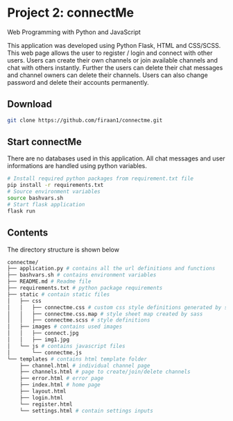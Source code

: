 # Project 2: **connectMe**

Web Programming with Python and JavaScript

This application was developed using Python Flask, HTML and CSS/SCSS.
This web page allows the user to register / login and connect with other users. Users can create their own channels or join available channels and chat with others instantly. Further the users can delete their chat messages and channel owners can delete their channels. Users can also change password and delete their accounts permanently.

## Download
``` bash
git clone https://github.com/firaan1/connectme.git
```

## Start **connectMe**
There are no databases used in this application. All chat messages and user informations are handled using python variables.
``` bash
# Install required python packages from requirement.txt file
pip install -r requirements.txt
# Source environment variables
source bashvars.sh
# Start flask application
flask run
```

## Contents
The directory structure is shown below
``` bash
connectme/
├── application.py # contains all the url definitions and functions
├── bashvars.sh # contains environment variables
├── README.md # Readme file
├── requirements.txt # python package requirements
├── static # contain static files
│   ├── css
│   │   ├── connectme.css # custom css style definitions generated by sass
│   │   ├── connectme.css.map # style sheet map created by sass
│   │   ├── connectme.scss # style definitions
│   ├── images # contains used images
│   │   ├── connect.jpg
│   │   ├── img1.jpg
│   └── js # contains javascript files
│       └── connectme.js
└── templates # contains html template folder
    ├── channel.html # individual channel page
    ├── channels.html # page to create/join/delete channels
    ├── error.html # error page
    ├── index.html # home page
    ├── layout.html
    ├── login.html
    └── register.html
    └── settings.html # contain settings inputs
```
